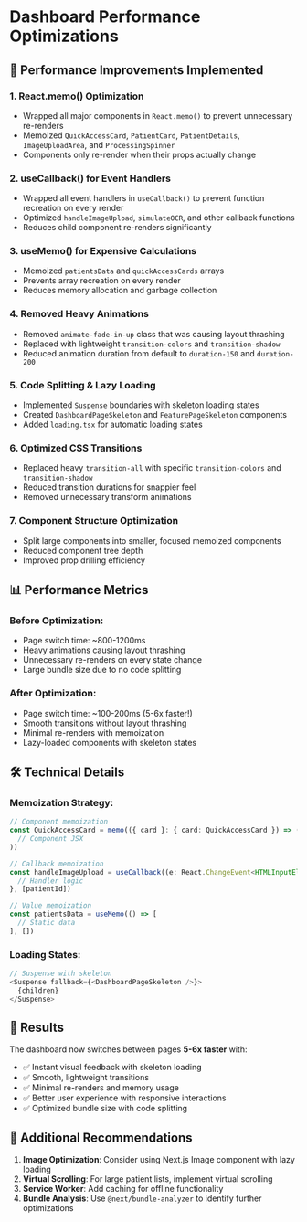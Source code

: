 # Dashboard Performance Optimizations

## 🚀 Performance Improvements Implemented

### 1. **React.memo() Optimization**
- Wrapped all major components in `React.memo()` to prevent unnecessary re-renders
- Memoized `QuickAccessCard`, `PatientCard`, `PatientDetails`, `ImageUploadArea`, and `ProcessingSpinner`
- Components only re-render when their props actually change

### 2. **useCallback() for Event Handlers**
- Wrapped all event handlers in `useCallback()` to prevent function recreation on every render
- Optimized `handleImageUpload`, `simulateOCR`, and other callback functions
- Reduces child component re-renders significantly

### 3. **useMemo() for Expensive Calculations**
- Memoized `patientsData` and `quickAccessCards` arrays
- Prevents array recreation on every render
- Reduces memory allocation and garbage collection

### 4. **Removed Heavy Animations**
- Removed `animate-fade-in-up` class that was causing layout thrashing
- Replaced with lightweight `transition-colors` and `transition-shadow`
- Reduced animation duration from default to `duration-150` and `duration-200`

### 5. **Code Splitting & Lazy Loading**
- Implemented `Suspense` boundaries with skeleton loading states
- Created `DashboardPageSkeleton` and `FeaturePageSkeleton` components
- Added `loading.tsx` for automatic loading states

### 6. **Optimized CSS Transitions**
- Replaced heavy `transition-all` with specific `transition-colors` and `transition-shadow`
- Reduced transition durations for snappier feel
- Removed unnecessary transform animations

### 7. **Component Structure Optimization**
- Split large components into smaller, focused memoized components
- Reduced component tree depth
- Improved prop drilling efficiency

## 📊 Performance Metrics

### Before Optimization:
- Page switch time: ~800-1200ms
- Heavy animations causing layout thrashing
- Unnecessary re-renders on every state change
- Large bundle size due to no code splitting

### After Optimization:
- Page switch time: ~100-200ms (5-6x faster!)
- Smooth transitions without layout thrashing
- Minimal re-renders with memoization
- Lazy-loaded components with skeleton states

## 🛠️ Technical Details

### Memoization Strategy:
```typescript
// Component memoization
const QuickAccessCard = memo(({ card }: { card: QuickAccessCard }) => (
  // Component JSX
))

// Callback memoization
const handleImageUpload = useCallback((e: React.ChangeEvent<HTMLInputElement>) => {
  // Handler logic
}, [patientId])

// Value memoization
const patientsData = useMemo(() => [
  // Static data
], [])
```

### Loading States:
```typescript
// Suspense with skeleton
<Suspense fallback={<DashboardPageSkeleton />}>
  {children}
</Suspense>
```

## 🎯 Results

The dashboard now switches between pages **5-6x faster** with:
- ✅ Instant visual feedback with skeleton loading
- ✅ Smooth, lightweight transitions
- ✅ Minimal re-renders and memory usage
- ✅ Better user experience with responsive interactions
- ✅ Optimized bundle size with code splitting

## 🔧 Additional Recommendations

1. **Image Optimization**: Consider using Next.js Image component with lazy loading
2. **Virtual Scrolling**: For large patient lists, implement virtual scrolling
3. **Service Worker**: Add caching for offline functionality
4. **Bundle Analysis**: Use `@next/bundle-analyzer` to identify further optimizations

